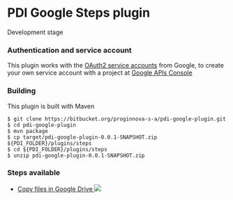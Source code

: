 # PDI Google Steps plugin #

Development stage

### Authentication and service account ###
This plugin works with the [OAuth2 service accounts](https://developers.google.com/identity/protocols/OAuth2ServiceAccount) from Google, to create your own service account with a project at [Google APIs Console](https://console.developers.google.com)

### Building ###
This plugin is built with Maven
```shell
$ git clone https://bitbucket.org/proginnova-s-a/pdi-google-plugin.git
$ cd pdi-google-plugin
$ mvn package
$ cp target/pdi-google-plugin-0.0.1-SNAPSHOT.zip ${PDI_FOLDER}/plugins/steps
$ cd ${PDI_FOLDER}/plugins/steps
$ unzip pdi-google-plugin-0.0.1-SNAPSHOT.zip
```

### Steps available ###

* [Copy files in Google Drive ![][1]](mdoc/drivecopystep.md)


[1]:src/main/resources/drivecopy.svg
